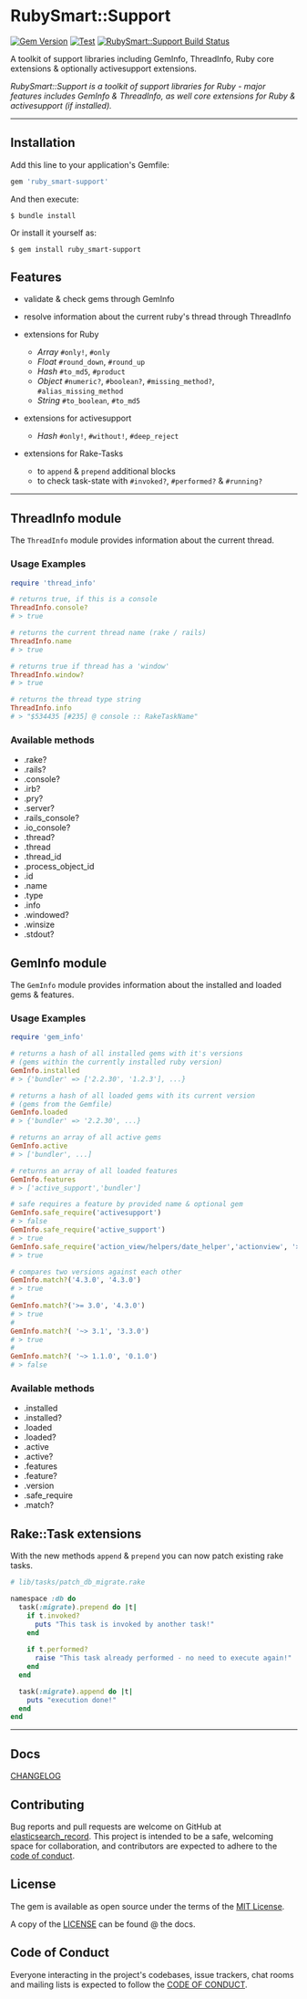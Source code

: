 # RubySmart::Support

[![Gem Version](https://badge.fury.io/rb/ruby_smart-support.svg)](https://badge.fury.io/rb/ruby_smart-support)
[![Test](https://github.com/ruby-smart/support/actions/workflows/ruby.yml/badge.svg)](https://github.com/ruby-smart/support/actions/workflows/ruby.yml)
[![RubySmart::Support Build Status](https://shields.io/github/workflow/status/ruby-smart/support/Test)](https://github.com/ruby-smart/support/actions)

A toolkit of support libraries including GemInfo, ThreadInfo, Ruby core extensions & optionally activesupport extensions.

_RubySmart::Support is a toolkit of support libraries for Ruby - major features includes GemInfo & ThreadInfo, as well core extensions for Ruby & activesupport (if installed)._

-----

## Installation

Add this line to your application's Gemfile:

```ruby
gem 'ruby_smart-support'
```

And then execute:

    $ bundle install

Or install it yourself as:

    $ gem install ruby_smart-support

## Features
* validate & check gems through GemInfo
* resolve information about the current ruby's thread through ThreadInfo
* extensions for Ruby
  * *Array* `#only!`, `#only`
  * *Float* `#round_down`, `#round_up`
  * *Hash* `#to_md5`, `#product`
  * *Object* `#numeric?`, `#boolean?`, `#missing_method?`, `#alias_missing_method`
  * *String* `#to_boolean`, `#to_md5`

* extensions for activesupport
  * *Hash* `#only!`, `#without!`, `#deep_reject`

* extensions for Rake-Tasks
  * to `append` & `prepend` additional blocks
  * to check task-state with `#invoked?`, `#performed?` & `#running?`

-----

## ThreadInfo module

The `ThreadInfo` module provides information about the current thread.

### Usage Examples

```ruby
require 'thread_info'

# returns true, if this is a console
ThreadInfo.console?
# > true

# returns the current thread name (rake / rails)
ThreadInfo.name
# > true

# returns true if thread has a 'window'
ThreadInfo.window?
# > true

# returns the thread type string
ThreadInfo.info
# > "$534435 [#235] @ console :: RakeTaskName"
```

### Available methods
* .rake?
* .rails?
* .console?
* .irb?
* .pry?
* .server?
* .rails_console?
* .io_console?
* .thread?
* .thread
* .thread_id
* .process_object_id
* .id
* .name
* .type
* .info
* .windowed?
* .winsize
* .stdout?

## GemInfo module

The `GemInfo` module provides information about the installed and loaded gems & features.

### Usage Examples

```ruby
require 'gem_info'

# returns a hash of all installed gems with it's versions
# (gems within the currently installed ruby version)
GemInfo.installed
# > {'bundler' => ['2.2.30', '1.2.3'], ...}

# returns a hash of all loaded gems with its current version
# (gems from the Gemfile)
GemInfo.loaded
# > {'bundler' => '2.2.30', ...}

# returns an array of all active gems
GemInfo.active
# > ['bundler', ...]

# returns an array of all loaded features
GemInfo.features
# > ['active_support','bundler']

# safe requires a feature by provided name & optional gem
GemInfo.safe_require('activesupport')
# > false
GemInfo.safe_require('active_support')
# > true
GemInfo.safe_require('action_view/helpers/date_helper','actionview', '> 0.1.0')
# > true

# compares two versions against each other
GemInfo.match?('4.3.0', '4.3.0')
# > true
#
GemInfo.match?('>= 3.0', '4.3.0')
# > true
#
GemInfo.match?( '~> 3.1', '3.3.0')
# > true
#
GemInfo.match?( '~> 1.1.0', '0.1.0')
# > false
```

### Available methods
* .installed
* .installed?
* .loaded
* .loaded?
* .active
* .active?
* .features
* .feature?
* .version
* .safe_require
* .match?

## Rake::Task extensions

With the new methods `append` & `prepend` you can now patch existing rake tasks.

```ruby
# lib/tasks/patch_db_migrate.rake

namespace :db do
  task(:migrate).prepend do |t|
    if t.invoked?
      puts "This task is invoked by another task!"
    end
    
    if t.performed?
      raise "This task already performed - no need to execute again!"
    end
  end

  task(:migrate).append do |t|
    puts "execution done!"
  end
end
```

-----

## Docs

[CHANGELOG](./docs/CHANGELOG.md)

## Contributing

Bug reports and pull requests are welcome on GitHub at [elasticsearch_record](https://github.com/ruby-smart/support).
This project is intended to be a safe, welcoming space for collaboration, and contributors are expected to adhere to the [code of conduct](./docs/CODE_OF_CONDUCT.md).

## License

The gem is available as open source under the terms of the [MIT License](https://opensource.org/licenses/MIT).

A copy of the [LICENSE](./docs/LICENSE.txt) can be found @ the docs.

## Code of Conduct

Everyone interacting in the project's codebases, issue trackers, chat rooms and mailing lists is expected to follow the [CODE OF CONDUCT](./docs/CODE_OF_CONDUCT.md).
